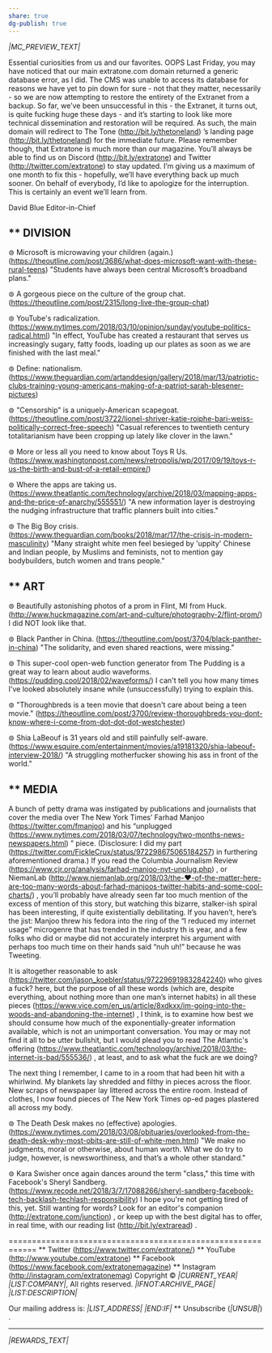 ```yaml
---
share: true
dg-publish: true
---
```

*|MC_PREVIEW_TEXT|*

Essential curiosities from us and our favorites.
OOPS
Last Friday, you may have noticed that our main extratone.com domain returned a generic database error, as I did. The CMS was unable to access its database for reasons we have yet to pin down for sure - not that they matter, necessarily - so we are now attempting to restore the entirety of the Extranet from a backup. So far, we’ve been unsuccessful in this - the Extranet, it turns out, is quite fucking huge these days - and it’s starting to look like more technical dissemination and restoration will be required. As such, the main domain will redirect to The Tone (http://bit.ly/thetoneland) ’s landing page (http://bit.ly/thetoneland) for the immediate future. Please remember though, that Extratone is much more than our magazine. You’ll always be able to find us on Discord (http://bit.ly/extratone) and Twitter (http://twitter.com/extratone) to stay updated. I’m giving us a maximum of one month to fix this - hopefully, we’ll have everything back up much sooner. On behalf of everybody, I’d like
to apologize for the interruption. This is certainly an event we’ll learn from.

David Blue
Editor-in-Chief


** DIVISION
------------------------------------------------------------
⊚ Microsoft is microwaving your children (again.) (https://theoutline.com/post/3686/what-does-microsoft-want-with-these-rural-teens)
"Students have always been central Microsoft’s broadband plans."

⊚ A gorgeous piece on the culture of the group chat. (https://theoutline.com/post/2315/long-live-the-group-chat)

⊚ YouTube's radicalization. (https://www.nytimes.com/2018/03/10/opinion/sunday/youtube-politics-radical.html)
"In effect, YouTube has created a restaurant that serves us increasingly sugary, fatty foods, loading up our plates as soon as we are finished with the last meal."

⊚ Define: nationalism. (https://www.theguardian.com/artanddesign/gallery/2018/mar/13/patriotic-clubs-training-young-americans-making-of-a-patriot-sarah-blesener-pictures)

⊚ "Censorship" is a uniquely-American scapegoat. (https://theoutline.com/post/3722/lionel-shriver-katie-roiphe-bari-weiss-politically-correct-free-speech)
"Casual references to twentieth century totalitarianism have been cropping up lately like clover in the lawn."

⊚ More or less all you need to know about Toys R Us. (https://www.washingtonpost.com/news/retropolis/wp/2017/09/19/toys-r-us-the-birth-and-bust-of-a-retail-empire/)

⊚ Where the apps are taking us. (https://www.theatlantic.com/technology/archive/2018/03/mapping-apps-and-the-price-of-anarchy/555551/)
"A new information layer is destroying the nudging infrastructure that traffic planners built into cities."

⊚ The Big Boy crisis. (https://www.theguardian.com/books/2018/mar/17/the-crisis-in-modern-masculinity)
"Many straight white men feel besieged by 'uppity' Chinese and Indian people, by Muslims and feminists, not to mention gay bodybuilders, butch women and trans people."


** ART
------------------------------------------------------------
⊚ Beautifully astonishing photos of a prom in Flint, MI from Huck. (http://www.huckmagazine.com/art-and-culture/photography-2/flint-prom/)
I did NOT look like that.

⊚ Black Panther in China. (https://theoutline.com/post/3704/black-panther-in-china)
"The solidarity, and even shared reactions, were missing."

⊚ This super-cool open-web function generator from The Pudding is a great way to learn about audio waveforms. (https://pudding.cool/2018/02/waveforms/)
I can't tell you how many times I've looked absolutely insane while (unsuccessfully) trying to explain this.

⊚ "Thoroughbreds is a teen movie that doesn't care about being a teen movie." (https://theoutline.com/post/3700/review-thoroughbreds-you-dont-know-where-i-come-from-dot-dot-dot-westchester)

⊚ Shia LaBeouf is 31 years old and still painfully self-aware. (https://www.esquire.com/entertainment/movies/a19181320/shia-labeouf-interview-2018/)
"A struggling motherfucker showing his ass in front of the world."


** MEDIA
------------------------------------------------------------
A bunch of petty drama was instigated by publications and journalists that cover the media over The New York Times’ Farhad Manjoo (https://twitter.com/fmanjoo) and his “unplugged (https://www.nytimes.com/2018/03/07/technology/two-months-news-newspapers.html) ” piece. (Disclosure: I did my part (https://twitter.com/FickleCrux/status/972298675065184257) in furthering aforementioned drama.) If you read the Columbia Journalism Review (https://www.cjr.org/analysis/farhad-manjoo-nyt-unplug.php) , or NiemanLab (http://www.niemanlab.org/2018/03/the-❤️-of-the-matter-here-are-too-many-words-about-farhad-manjoos-twitter-habits-and-some-cool-charts/) , you’ll probably have already seen far too much mention of the excess of mention of this story, but watching this bizarre, stalker-ish spiral has been interesting, if quite existentially debilitating. If you haven’t, here’s the jist: Manjoo threw his fedora into the ring of the “I reduced my internet usage” microgenre that has trended in the industry th
is year, and a few folks who did or maybe did not accurately interpret his argument with perhaps too much time on their hands said “nuh uh!” because he was Tweeting.

It is altogether reasonable to ask (https://twitter.com/jason_koebler/status/972296919832842240) who gives a fuck? here, but the purpose of all these words (which are, despite everything, about nothing more than one man’s internet habits) in all these pieces (https://www.vice.com/en_us/article/8xdkxx/im-going-into-the-woods-and-abandoning-the-internet) , I think, is to examine how best we should consume how much of the exponentially-greater information available, which is not an unimportant conversation. You may or may not find it all to be utter bullshit, but I would plead you to read The Atlantic's offering (https://www.theatlantic.com/technology/archive/2018/03/the-internet-is-bad/555536/) , at least, and to ask what the fuck are we doing?

The next thing I remember, I came to in a room that had been hit with a whirlwind. My blankets lay shredded and filthy in pieces across the floor. New scraps of newspaper lay littered across the entire room. Instead of clothes, I now found pieces of The New York Times op-ed pages plastered all across my body.

⊚ The Death Desk makes no (effective) apologies. (https://www.nytimes.com/2018/03/08/obituaries/overlooked-from-the-death-desk-why-most-obits-are-still-of-white-men.html)
"We make no judgments, moral or otherwise, about human worth. What we do try to judge, however, is newsworthiness, and that’s a whole other standard."

⊚ Kara Swisher once again dances around the term "class," this time with Facebook's Sheryl Sandberg. (https://www.recode.net/2018/3/7/17088266/sheryl-sandberg-facebook-tech-backlash-techlash-responsibility)
I hope you're not getting tired of this, yet.
Still wanting for words?
Look for an editor's companion (http://extratone.com/junction) ,
or keep up with the best
digital has to offer,
in real time,
with our reading list (http://bit.ly/extraread) .

============================================================
** Twitter (https://www.twitter.com/extratone/)
** YouTube (http://www.youtube.com/extratone)
** Facebook (https://www.facebook.com/extratonemagazine)
** Instagram (http://instagram.com/extratonemag)
Copyright © *|CURRENT_YEAR|* *|LIST:COMPANY|*, All rights reserved.
*|IFNOT:ARCHIVE_PAGE|* *|LIST:DESCRIPTION|*

Our mailing address is:
*|LIST_ADDRESS|* *|END:IF|*
** Unsubscribe (*|UNSUB|*)
.
________________________________________________________________________________________________________________________________________________________________________________________________________________________________________________________________________________________________________________________________________________________________________________________________________________________________________________________________________________________________________________________________________________________________________________________________________________________________________________________________________________________________________________________________________________________________________________________________________________________________________________________________________________________________________________________________________________________________________________________________________________________________________

*|REWARDS_TEXT|*